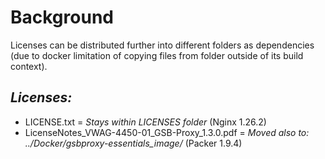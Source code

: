 # Background

Licenses can be distributed further into different folders as dependencies (due to docker limitation of copying files from folder outside of its build context).

## _Licenses:_
- LICENSE.txt = _Stays within LICENSES folder_ (Nginx 1.26.2)
- LicenseNotes_VWAG-4450-01_GSB-Proxy_1.3.0.pdf = _Moved also to: ../Docker/gsbproxy-essentials_image/_ (Packer 1.9.4)